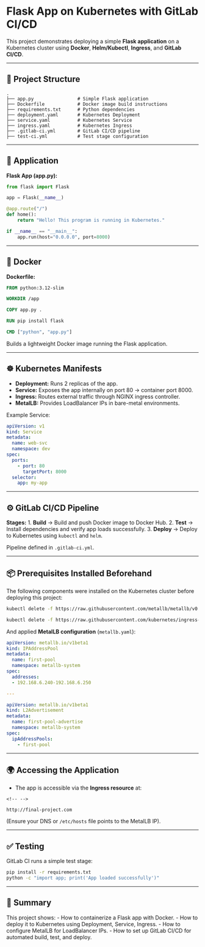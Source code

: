 # Flask App on Kubernetes with GitLab CI/CD

This project demonstrates deploying a simple **Flask application** on a
Kubernetes cluster using **Docker**, **Helm/Kubectl**, **Ingress**, and
**GitLab CI/CD**.

------------------------------------------------------------------------

## 📂 Project Structure

    .
    ├── app.py                # Simple Flask application
    ├── Dockerfile            # Docker image build instructions
    ├── requirements.txt      # Python dependencies
    ├── deployment.yaml       # Kubernetes Deployment
    ├── service.yaml          # Kubernetes Service
    ├── ingress.yaml          # Kubernetes Ingress
    ├── .gitlab-ci.yml        # GitLab CI/CD pipeline
    ├── test-ci.yml           # Test stage configuration

------------------------------------------------------------------------

## 🚀 Application

**Flask App (app.py):**

``` python
from flask import Flask

app = Flask(__name__)

@app.route("/")
def home():
    return "Hello! This program is running in Kubernetes."

if __name__ == "__main__":
    app.run(host="0.0.0.0", port=8000)
```

------------------------------------------------------------------------

## 🐳 Docker

**Dockerfile:**

``` dockerfile
FROM python:3.12-slim

WORKDIR /app

COPY app.py .

RUN pip install flask

CMD ["python", "app.py"]
```

Builds a lightweight Docker image running the Flask application.

------------------------------------------------------------------------

## ☸️ Kubernetes Manifests

-   **Deployment:** Runs 2 replicas of the app.
-   **Service:** Exposes the app internally on port 80 → container port
    8000.
-   **Ingress:** Routes external traffic through NGINX ingress
    controller.
-   **MetalLB:** Provides LoadBalancer IPs in bare-metal environments.

Example Service:

``` yaml
apiVersion: v1
kind: Service
metadata:
  name: web-svc
  namespace: dev
spec:
  ports:
    - port: 80
      targetPort: 8000
  selector:
    app: my-app
```

------------------------------------------------------------------------

## ⚙️ GitLab CI/CD Pipeline

**Stages:** 1. **Build** → Build and push Docker image to Docker Hub. 2.
**Test** → Install dependencies and verify app loads successfully. 3.
**Deploy** → Deploy to Kubernetes using `kubectl` and `helm`.

Pipeline defined in `.gitlab-ci.yml`.

------------------------------------------------------------------------

## 📦 Prerequisites Installed Beforehand

The following components were installed on the Kubernetes cluster before
deploying this project:

``` bash
kubectl delete -f https://raw.githubusercontent.com/metallb/metallb/v0.15.2/config/manifests/metallb-native.yaml

kubectl delete -f https://raw.githubusercontent.com/kubernetes/ingress-nginx/controller-v1.13.1/deploy/static/provider/aws/deploy.yaml
```

And applied **MetalLB configuration** (`metallb.yaml`):

``` yaml
apiVersion: metallb.io/v1beta1
kind: IPAddressPool
metadata:
  name: first-pool
  namespace: metallb-system
spec:
  addresses:
  - 192.168.6.240-192.168.6.250

---

apiVersion: metallb.io/v1beta1
kind: L2Advertisement
metadata:
  name: first-pool-advertise
  namespace: metallb-system
spec:
  ipAddressPools:
    - first-pool
```

------------------------------------------------------------------------

## 🌍 Accessing the Application

-   The app is accessible via the **Ingress resource** at:

```{=html}
<!-- -->
```
    http://final-project.com

(Ensure your DNS or `/etc/hosts` file points to the MetalLB IP).

------------------------------------------------------------------------

## ✅ Testing

GitLab CI runs a simple test stage:

``` bash
pip install -r requirements.txt
python -c "import app; print('App loaded successfully')"
```

------------------------------------------------------------------------

## 📖 Summary

This project shows: - How to containerize a Flask app with Docker. - How
to deploy it to Kubernetes using Deployment, Service, Ingress. - How to
configure MetalLB for LoadBalancer IPs. - How to set up GitLab CI/CD for
automated build, test, and deploy.

